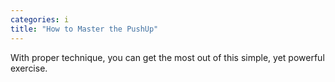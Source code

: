 ```yaml
---
categories: i
title: "How to Master the PushUp"
---
```

With proper technique, you can get the most out of this simple, yet powerful exercise.